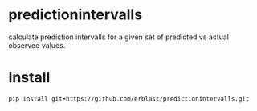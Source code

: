# predictionintervalls
calculate prediction intervalls for a given set of predicted vs actual observed values.

# Install
```
pip install git+https://github.com/erblast/predictionintervalls.git
```
